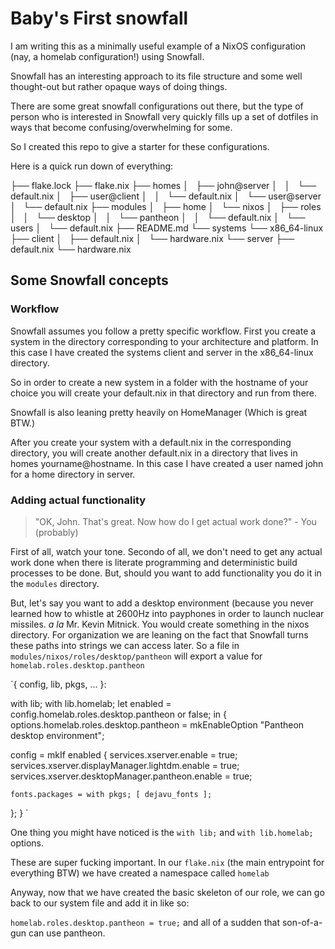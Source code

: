 # Baby's First snowfall
I am writing this as a minimally useful example of a NixOS configuration (nay, a homelab configuration!) using Snowfall.

Snowfall has an interesting approach to its file structure and some well thought-out but rather opaque ways of doing things.

There are some great snowfall configurations out there, but the type of person who is interested in Snowfall very quickly fills up a set of dotfiles in ways that become confusing/overwhelming for some.

So I created this repo to give a starter for these configurations.

Here is a quick run down of everything:

├── flake.lock
├── flake.nix
├── homes
│   ├── john@server
│   │   └── default.nix
│   ├── user@client
│   │   └── default.nix
│   └── user@server
│       └── default.nix
├── modules
│   ├── home
│   └── nixos
│       ├── roles
│       │   └── desktop
│       │       └── pantheon
│       │           └── default.nix
│       └── users
│           └── default.nix
├── README.md
└── systems
    └── x86_64-linux
        ├── client
        │   ├── default.nix
        │   └── hardware.nix
        └── server
            ├── default.nix
            └── hardware.nix
## Some Snowfall concepts
### Workflow
Snowfall assumes you follow a pretty specific workflow. First you create a system in the directory corresponding to your architecture and platform. In this case I have created the systems client and server in the x86_64-linux directory. 

So in order to create a new system in a folder with the hostname of your choice you will create your default.nix in that directory and run from there.

Snowfall is also leaning pretty heavily on HomeManager (Which is great BTW.) 

After you create your system with a default.nix in the corresponding directory, you will create another default.nix in a directory that lives in homes yourname@hostname. In this case I have created a user named john for a home directory in server.

### Adding actual functionality
>"OK, John. That's great. Now how do I get actual work done?" - You (probably)

First of all, watch your tone. Secondo of all, we don't need to get any actual work done when there is literate programming and deterministic build processes to be done. But, should you want to add functionality you do it in the `modules` directory. 

But, let's say you want to add a desktop environment (because you never learned how to whistle at 2600Hz into payphones in order to launch nuclear missiles. *a la* Mr. Kevin Mitnick. You would create something in the nixos directory. For organization we are leaning on the fact that Snowfall turns these paths into strings we can access later. So a file in `modules/nixos/roles/desktop/pantheon` will export a value for `homelab.roles.desktop.pantheon`

`{ config, lib, pkgs, ... }:

with lib;
with lib.homelab;
let
  enabled = config.homelab.roles.desktop.pantheon or false;
in
{
  options.homelab.roles.desktop.pantheon = mkEnableOption "Pantheon desktop environment";

  config = mkIf enabled {
    services.xserver.enable = true;
    services.xserver.displayManager.lightdm.enable = true;
    services.xserver.desktopManager.pantheon.enable = true;

    fonts.packages = with pkgs; [ dejavu_fonts ];
  };
}
`

One thing you might have noticed is the `with lib;` and `with lib.homelab;` options.

These are super fucking important. In our `flake.nix` (the main entrypoint for everything BTW) we have created a namespace called `homelab`

Anyway, now that we have created the basic skeleton of our role, we can go back to our system file and add it in like so:


`homelab.roles.desktop.pantheon = true;` and all of a sudden that son-of-a-gun can use pantheon.


